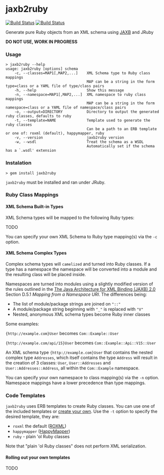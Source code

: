 # jaxb2ruby

[![Build Status](https://travis-ci.org/sshaw/jaxb2ruby.svg)](https://travis-ci.org/sshaw/jaxb2ruby)
[![Build Status](https://codeclimate.com/github/sshaw/jaxb2ruby.png)](https://codeclimate.com/github/sshaw/jaxb2ruby)

Generate pure Ruby objects from an XML schema using [JAXB](https://en.wikipedia.org/wiki/Java_Architecture_for_XML_Binding) and JRuby

<b>DO NOT USE, WORK IN PROGRESS</b>

### Usage

    > jaxb2ruby --help
    usage: jaxb2ruby [options] schema
        -c, --classes=MAP1[,MAP2,...]    XML Schema type to Ruby class mappings
                                         MAP can be a string in the form type=class or a YAML file of type/class pairs
        -h, --help                       Show this message
        -n, --namespace=MAP1[,MAP2,...]  XML namespace to ruby class mappings
                                         MAP can be a string in the form namespace=class or a YAML file of namespace/class pairs
        -o, --output=DIRECTORY           Directory to output the generated ruby classes, defaults to ruby
        -t, --template=NAME              Template used to generate the ruby classes
                                         Can be a path to an ERB template or one of: roxml (default), happymapper, ruby
        -v, --version                    jaxb2ruby version
		-w, --wsdl                       Treat the schema as a WSDL
                                         Automatically set if the schema has a `.wsdl' extension

### Instalation

    > gem install jaxb2ruby

`jaxb2ruby` must be installed and ran under JRuby.

### Ruby Class Mappings

#### XML Schema Built-in Types

XML Schema types will be mapped to the following Ruby types:

TODO

You can specify your own XML Schema to Ruby type mapping(s) via the `-c` option.

#### XML Schema Complex Types

Complex schema types will `camelized` and turned into Ruby classes. If a type has a namespace
the namespace will be converted into a module and the resulting class will be placed inside.

Namespaces are turned into modules using a slightly modified version of the rules outlined in the [The Java Architecture for XML Binding (JAXB) 2.0](http://download.oracle.com/otndocs/jcp/jaxb-2.0-fr-eval-oth-JSpec) Section D.5.1 _Mapping from a Namespace URI_. The differences being:

* The list of module/package strings are joined on `"::"`
* A module/package string beginning with `"_"` is replaced with `"V"`
* Nested, anonymous XML schema types become Ruby inner classes

Some examples:

`{http://example.com}User` becomes `Com::Example::User`

`{http://example.com/api/15}User` becomes `Com::Example::Api::V15::User`

An XML schema type `{http://example.com}User` that contains the nested complex type
`Addresses`, which itself contains the type `Address` will result in the creation
of 3 classes: `User`, `User::Addresses` and `User::Addresses::Address`, all within
the `Com::Example` namespace.

You can specify your own namespace to class mapping(s) via the `-n` option.
Namespace mappings have a lower precedence than type mappings.

### Code Templates

`jaxb2ruby` uses ERB templates to create Ruby classes. You can use one of the included templates
or [create your own](#rolling-out-your-own-templates). Use the `-t` option to specify the desired template, they are:

* `roxml` the default ([ROXML](https://github.com/Empact/roxml))
* `happymapper` ([HappyMapper](https://github.com/jnunemaker/happymapper))
* `ruby` - plain 'ol Ruby classes

Note that "plain 'ol Ruby classes" does not perform XML serialization.

#### Rolling out your own templates

TODO
